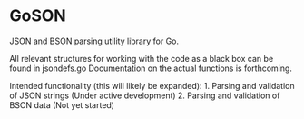 GoSON
=====

JSON and BSON parsing utility library for Go.

All relevant structures for working with the code as a black box can be found in jsondefs.go
Documentation on the actual functions is forthcoming.

Intended functionality (this will likely be expanded):
	1.  Parsing and validation of JSON strings (Under active development)
	2.  Parsing and validation of BSON data (Not yet started)
